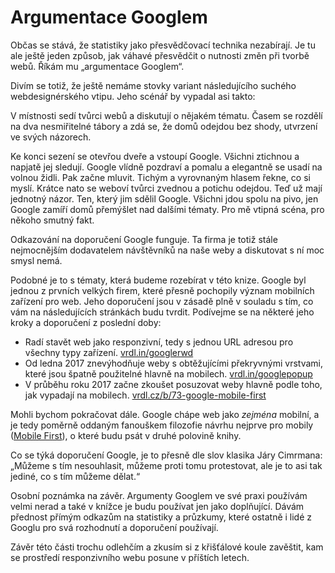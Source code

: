 # Argumentace Googlem

Občas se stává, že statistiky jako přesvědčovací technika nezabírají. Je tu ale ještě jeden způsob, jak váhavé přesvědčit o nutnosti změn při tvorbě webů. Říkám mu „argumentace Googlem“.

Divím se totiž, že ještě nemáme stovky variant následujícího suchého webdesignérského vtipu. Jeho scénář by vypadal asi takto: 

V místnosti sedí tvůrci webů a diskutují o nějakém tématu. Časem se rozdělí na dva nesmiřitelné tábory a zdá se, že domů odejdou bez shody, utvrzení ve svých názorech. 

Ke konci sezení se otevřou dveře a vstoupí Google. Všichni ztichnou a napjatě jej sledují. Google vlídně pozdraví a pomalu a elegantně se usadí na volnou židli. Pak začne mluvit. Tichým a vyrovnaným hlasem řekne, co si myslí. Krátce nato se weboví tvůrci zvednou a potichu odejdou. Teď už mají jednotný názor. Ten, který jim sdělil Google. Všichni jdou spolu na pivo, jen Google zamíří domů přemýšlet nad dalšími tématy. Pro mě vtipná scéna, pro někoho smutný fakt. 

Odkazování na doporučení Google funguje. Ta firma je totiž stále nejmocnějším dodavatelem návštěvníků na naše weby a diskutovat s ní moc smysl nemá. 

Podobné je to s tématy, která budeme rozebírat v této knize. Google byl jednou z prvních velkých firem, které přesně pochopily význam mobilních zařízení pro web. Jeho doporučení jsou v zásadě plně v souladu s tím, co vám na následujících stránkách budu tvrdit. Podívejme se na některé jeho kroky a doporučení z poslední doby:

- Radí stavět web jako responzivní, tedy s jednou URL adresou pro všechny typy zařízení. [vrdl.in/googlerwd](https://developers.google.com/webmasters/mobile-sites/mobile-seo/responsive-design)
- Od ledna 2017 znevýhodňuje weby s obtěžujícími překryvnými vrstvami, které jsou špatně použitelné hlavně na mobilech. [vrdl.in/googlepopup](http://blog.bloxxter.cz/google-od-ledna-2017-penalizuje-weby-s-obtezujicimi-popupy/)
- V průběhu roku 2017 začne zkoušet posuzovat weby hlavně podle toho, jak vypadají na mobilech. [vrdl.cz/b/73-google-mobile-first](http://www.vzhurudolu.cz/blog/73-google-mobile-first)

Mohli bychom pokračovat dále. Google chápe web jako *zejména* mobilní, a je tedy poměrně oddaným fanouškem filozofie návrhu nejprve pro mobily ([Mobile First](mobile-first.md)), o které budu psát v druhé polovině knihy.

Co se týká doporučení Google, je to přesně dle slov klasika Járy Cimrmana: „Můžeme s tím nesouhlasit, můžeme proti tomu protestovat, ale je to asi tak jediné, co s tím můžeme dělat.“ 

Osobní poznámka na závěr. Argumenty Googlem ve své praxi používám velmi nerad a také v knížce je budu používat jen jako doplňující. Dávám přednost přímým odkazům na statistiky a průzkumy, které ostatně i lidé z Googlu pro svá rozhodnutí a doporučení používají.

Závěr této části trochu odlehčím a zkusím si z křišťálové koule zavěštit, kam se prostředí responzivního webu posune v příštích letech.

